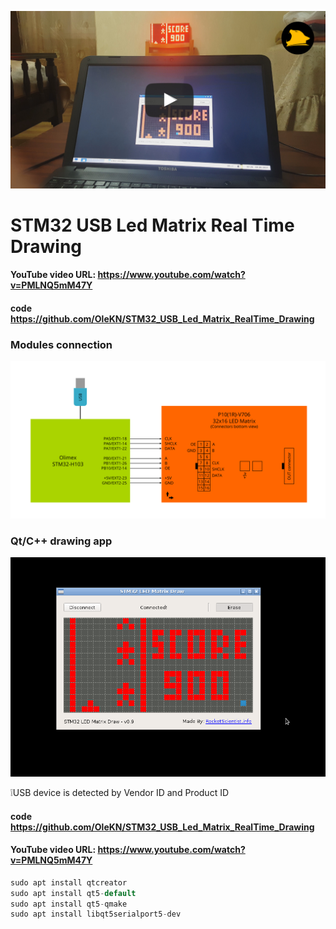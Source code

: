 [![STM32 USB P10 Led Matrix Drawing in Real Time with Qt/C++ App - Youtube](./cover.jpg)](https://www.youtube.com/watch?v=PMLNQ5mM47Y)
# STM32 USB Led Matrix Real Time Drawing

#### YouTube video URL: https://www.youtube.com/watch?v=PMLNQ5mM47Y

#### code https://github.com/OleKN/STM32_USB_Led_Matrix_RealTime_Drawing

### Modules connection
![Modules connection diagram](./Connection.png)

### Qt/C++ drawing app
![Qt ppp screenshot](./Screenshot.png)

:grey_exclamation:USB device is detected by Vendor ID and Product ID

#### code https://github.com/OleKN/STM32_USB_Led_Matrix_RealTime_Drawing

#### YouTube video URL: https://www.youtube.com/watch?v=PMLNQ5mM47Y

``` cpp
sudo apt install qtcreator
sudo apt install qt5-default
sudo apt install qt5-qmake
sudo apt install libqt5serialport5-dev
```
